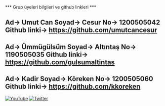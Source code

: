 *** Grup üyeleri bilgileri ve github linkleri ***

Ad-> Umut Can 
Soyad-> Cesur
No-> 1200505042
Github linki-> https://github.com/umutcancesur
-------------------------------------------------
Ad-> Ümmügülsüm 
Soyad-> Altıntaş
No-> 1190505035
Github linki-> https://github.com/gulsumaltintas
-------------------------------------------------
Ad-> Kadir
Soyad-> Köreken
No-> 1200505060
Github linki-> https://github.com/kkoreken
-------------------------------------------------


<a href="https://www.youtube.com/channel/UCRM1gWNTDx0SHIqUJygD-kQ" target="_blank"><img src="https://img.shields.io/badge/YouTube-%23E4405F.svg?&style=flat-square&logo=youtube&logoColor=white" alt="YouTube"></a>
<a href="https://www.twitter.com/justdjangocode" target="_blank"><img src="https://img.shields.io/badge/Twitter-%231877F2.svg?&style=flat-square&logo=twitter&logoColor=white" alt="Twitter"></a>

</div>
 
